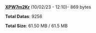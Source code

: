 [**XPW7m2Kr**](/data/XPW7m2Kr.txt) (10/02/23 - 12:10)- 869 bytes

**Total Datas**: 9256

**Total Size**: 61.50 MB / 61.5 MB